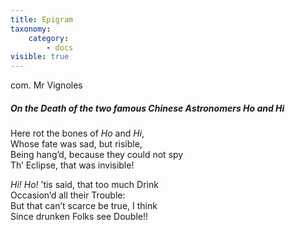 ```yaml
---
title: Epigram
taxonomy:
    category:
        - docs
visible: true
---
```


<div class="author">com. Mr Vignoles</div>

##### On the Death of the two famous Chinese Astronomers *Ho* and *Hi*  
  
Here rot the bones of *Ho* and *Hi*,  
Whose fate was sad, but risible,  
Being hang’d, because they could not spy  
Th’ Eclipse, that was invisible!  
  
*Hi!* *Ho!* ’tis said, that too much Drink  
Occasion’d all their Trouble:  
But that can’t scarce be true, I think  
Since drunken Folks see Double!!  
